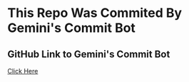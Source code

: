 # This Repo Was Commited By Gemini's Commit Bot
## GitHub Link to Gemini's Commit Bot
<a href='https://github.com/google-gemini/commit-bot-example'> Click Here </a>


